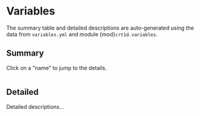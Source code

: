 
# Variables

The summary table and detailed descriptions are auto-generated
using the data from ``variables.yml`` and module {mod}`crt1d.variables`.

## Summary

Click on a "name" to jump to the details.

```{include} _variables_summary_table_snippet.txt
```

## Detailed

Detailed descriptions...

```{include} _variables_details_snippet.txt
```
